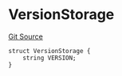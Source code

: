 # VersionStorage
[Git Source](https://github.com/thrackle-io/tron/blob/95d06c720440790216a49a5a69a0411b6dfc3f0f/src/protocol/diamond/VersionFacetLib.sol)


```solidity
struct VersionStorage {
    string VERSION;
}
```

